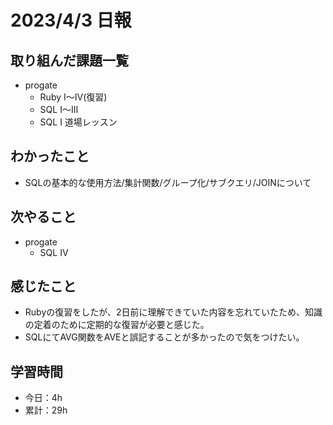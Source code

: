 # 2023/4/3 日報
## 取り組んだ課題一覧
- progate
  - Ruby Ⅰ〜Ⅳ(復習)
  - SQL Ⅰ〜Ⅲ
  - SQL Ⅰ 道場レッスン

## わかったこと
- SQLの基本的な使用方法/集計関数/グループ化/サブクエリ/JOINについて

## 次やること
- progate 
  - SQL Ⅳ

## 感じたこと
- Rubyの復習をしたが、2日前に理解できていた内容を忘れていたため、知識の定着のために定期的な復習が必要と感じた。
- SQLにてAVG関数をAVEと誤記することが多かったので気をつけたい。

## 学習時間
- 今日：4h
- 累計：29h
